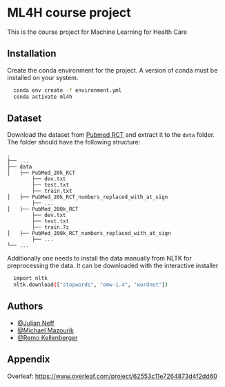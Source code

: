 
# ML4H course project

This is the course project for Machine Learning for Health Care

## Installation

Create the conda environment for the project. A version of conda must be installed on your system.

```bash
  conda env create -f environment.yml
  conda activate ml4h
```

## Dataset

Download the dataset from [Pubmed RCT](https://github.com/Franck-Dernoncourt/pubmed-rct) and extract it to the `data` folder. The folder should have the following structure:

    .
    ├── ...
    ├── data                    
    │   ├── PubMed_20k_RCT
            ├── dev.txt
            ├── test.txt
            ├── train.txt
    │   ├── PubMed_20k_RCT_numbers_replaced_with_at_sign
            ├── ...
    │   ├── PubMed_200k_RCT
            ├── dev.txt
            ├── test.txt
            ├── train.7z
    │   ├── PubMed_200k_RCT_numbers_replaced_with_at_sign
            ├── ...
    └── ...
    
Additionally one needs to install the data manually from NLTK for preprocessing the data. It can be downloaded with the interactive installer 

```bash
  import nltk
  nltk.download(["stopwords", "omw-1.4", "wordnet"])
```

## Authors

- [@Julian Neff](https://github.com/neffjulian)
- [@Michael Mazourik](https://github.com/MikeDoes)
- [@Remo Kellenberger](https://github.com/remo48)

## Appendix

Overleaf: https://www.overleaf.com/project/62553c11e7264873d4f2dd60
